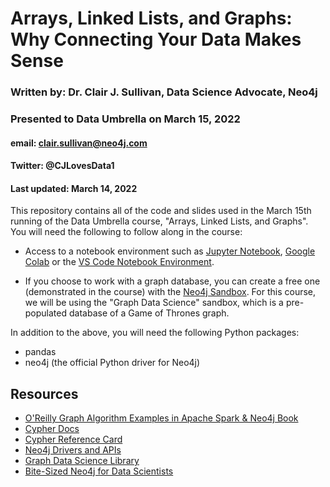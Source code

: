 # Arrays, Linked Lists, and Graphs: Why Connecting Your Data Makes Sense
### Written by: Dr. Clair J. Sullivan, Data Science Advocate, Neo4j
### Presented to Data Umbrella on March 15, 2022
#### email: clair.sullivan@neo4j.com
#### Twitter: @CJLovesData1
#### Last updated: March 14, 2022

This repository contains all of the code and slides used in the March 15th running of the Data Umbrella course, "Arrays, Linked Lists, and Graphs".  You will need the following to follow along in the course:

- Access to a notebook environment such as [Jupyter Notebook](https://jupyter.org/), [Google Colab](https://colab.research.google.com/notebooks/welcome.ipynb) or the [VS Code Notebook Environment](https://code.visualstudio.com/docs/datascience/jupyter-notebooks).

- If you choose to work with a graph database, you can create a free one (demonstrated in the course) with the [Neo4j Sandbox](https://sandbox.neo4j.com).  For this course, we will be using the "Graph Data Science" sandbox, which is a pre-populated database of a Game of Thrones graph.

In addition to the above, you will need the following Python packages:

- pandas
- neo4j (the official Python driver for Neo4j)

## Resources

- [O'Reilly Graph Algorithm Examples in Apache Spark & Neo4j Book](https://dev.neo4j.com/graph_algorithms_book)
- [Cypher Docs](https://neo4j.com/docs/cypher-manual/current/)
- [Cypher Reference Card](https://neo4j.com/docs/cypher-refcard/current/)
- [Neo4j Drivers and APIs](https://neo4j.com/docs/drivers-apis/)
- [Graph Data Science Library](https://neo4j.com/developer/graph-data-science/)
- [Bite-Sized Neo4j for Data Scientists](https://neo4j.com/video/bite-sized-neo4j-for-data-scientists/)
